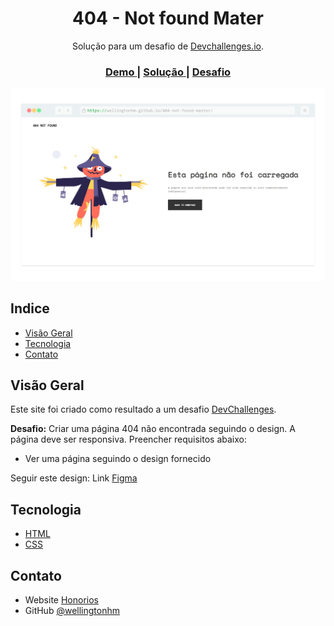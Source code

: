 <h1 align="center">404 - Not found Mater</h1>

<div align="center">
   Solução para um desafio de  <a href="http://devchallenges.io" target="_blank">Devchallenges.io</a>.
</div>

<div align="center">
  <h3>
    <a href="https://wellingtonhm.github.io/404-not-found-master/">
      Demo
    </a>
    <span> | </span>
    <a href="https://github.com/wellingtonhm/404-not-found-master">
      Solução
    </a>
    <span> | </span>
    <a href="https://devchallenges.io/challenges/wBunSb7FPrIepJZAg0sY">
      Desafio
    </a>
  </h3>
</div>

<!-- TABLE OF CONTENTS -->

![screenshot](https://raw.githubusercontent.com/wellingtonhm/404-not-found-master/master/src/404-not-found-master.png)

## Indice

- [Visão Geral](#visão-geral)
- [Tecnologia](#tecnologia)
- [Contato](#contato)

## Visão Geral



Este site foi criado como resultado a um desafio [DevChallenges](https://devchallenges.io/challenges).

**Desafio:** Criar uma página 404 não encontrada seguindo o design. A página deve ser responsiva. Preencher requisitos abaixo:

- Ver uma página seguindo o design fornecido

Seguir este design: Link [Figma](https://www.figma.com/file/QeKWLNhB13zDjJzqR22TKE) 

## Tecnologia

- [HTML](https://developer.mozilla.org/pt-BR/docs/Web/HTML)
- [CSS](https://developer.mozilla.org/pt-BR/docs/Web/CSS)

## Contato

- Website [Honorios](https://honorios.com.br)
- GitHub [@wellingtonhm](https://github.com/wellingtonhm)
